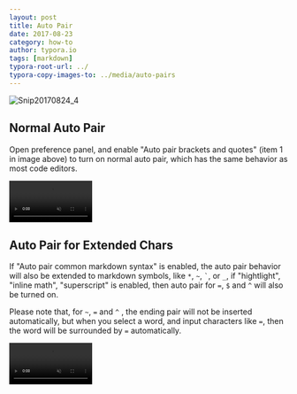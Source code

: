```yaml
---
layout: post
title: Auto Pair
date: 2017-08-23
category: how-to
author: typora.io
tags: [markdown]
typora-root-url: ../
typora-copy-images-to: ../media/auto-pairs
---
```


![Snip20170824_4](/media/auto-pairs/Snip20170824_4.png)

## Normal Auto Pair

Open preference panel, and enable "Auto pair brackets and quotes" (item 1 in image above) to turn on normal auto pair, which has the same behavior as most code editors.

<video autoplay="" muted="muted" preload="preload" loop="loop" src="/media/auto-pairs/autopair1.webm" type="video/webm" style="zoom:50%"></video>

## Auto Pair for Extended Chars

If "Auto pair common markdown syntax" is enabled, the auto pair behavior will also be extended to markdown symbols, like `*`, `~`, <code>\`</code>, or `_`, if "hightlight", "inline math", "superscript" is enabled, then  auto pair for `=`,  `$` and `^` will also be turned on. 

Please note that, for `~`, `=` and `^` , the ending pair will not be inserted automatically, but when you select a word, and input characters like `=`, then the word will be surrounded by `=` automatically.

<video autoplay="" muted="muted" preload="preload" loop="loop" src="/media/auto-pairs/autopair2.webm" type="video/webm" style="zoom:50%"></video>


